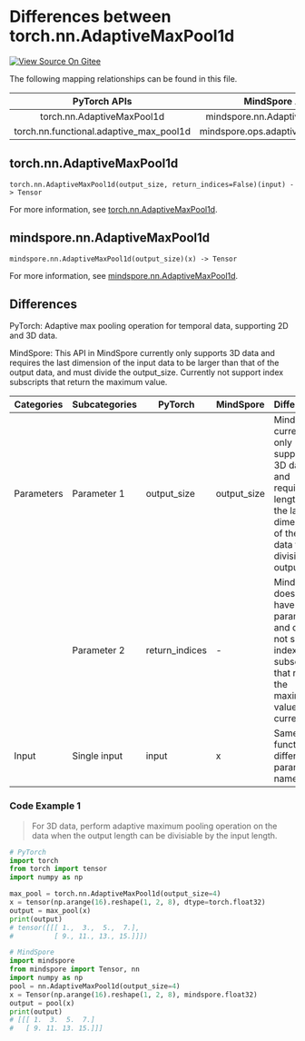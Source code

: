 # Differences between torch.nn.AdaptiveMaxPool1d

[![View Source On Gitee](https://mindspore-website.obs.cn-north-4.myhuaweicloud.com/website-images/master/resource/_static/logo_source_en.svg)](https://gitee.com/mindspore/docs/blob/master/docs/mindspore/source_en/note/api_mapping/pytorch_diff/AdaptiveMaxPool1d.md)

The following mapping relationships can be found in this file.

|     PyTorch APIs      |      MindSpore APIs       |
| :-------------------: | :-----------------------: |
| torch.nn.AdaptiveMaxPool1d | mindspore.nn.AdaptiveMaxPool1d |
| torch.nn.functional.adaptive_max_pool1d | mindspore.ops.adaptive_max_pool1d |

## torch.nn.AdaptiveMaxPool1d

```text
torch.nn.AdaptiveMaxPool1d(output_size, return_indices=False)(input) -> Tensor
```

For more information, see [torch.nn.AdaptiveMaxPool1d](https://pytorch.org/docs/1.8.1/generated/torch.nn.AdaptiveMaxPool1d.html).

## mindspore.nn.AdaptiveMaxPool1d

```text
mindspore.nn.AdaptiveMaxPool1d(output_size)(x) -> Tensor
```

For more information, see [mindspore.nn.AdaptiveMaxPool1d](https://www.mindspore.cn/docs/en/master/api_python/nn/mindspore.nn.AdaptiveMaxPool1d.html).

## Differences

PyTorch: Adaptive max pooling operation for temporal data, supporting 2D and 3D data.

MindSpore: This API in MindSpore currently only supports 3D data and requires the last dimension of the input data to be larger than that of the output data, and must divide the output_size. Currently not support index subscripts that return the maximum value.

| Categories | Subcategories| PyTorch | MindSpore |Differences |
| ---- | ----- | ------- | --------- |------------------ |
|Parameters | Parameter 1 | output_size | output_size | MindSpore currently only supports 3D data and requires the length of the last dimension of the input data to be divisible by output_size |
| | Parameter 2 | return_indices | - | MindSpore does not have this parameter and does not support index subscripts that return the maximum value currently.  |
|Input | Single input | input | x | Same function, different parameter names |

### Code Example 1

> For 3D data, perform adaptive maximum pooling operation on the data when the output length can be divisiable by the input length.

```python
# PyTorch
import torch
from torch import tensor
import numpy as np

max_pool = torch.nn.AdaptiveMaxPool1d(output_size=4)
x = tensor(np.arange(16).reshape(1, 2, 8), dtype=torch.float32)
output = max_pool(x)
print(output)
# tensor([[[ 1.,  3.,  5.,  7.],
#          [ 9., 11., 13., 15.]]])

# MindSpore
import mindspore
from mindspore import Tensor, nn
import numpy as np
pool = nn.AdaptiveMaxPool1d(output_size=4)
x = Tensor(np.arange(16).reshape(1, 2, 8), mindspore.float32)
output = pool(x)
print(output)
# [[[ 1.  3.  5.  7.]
#   [ 9. 11. 13. 15.]]]
```
